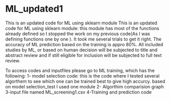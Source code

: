 # ML_updated1
This is an updated code for ML using sklearn module
This is an updated code for ML using sklearn module: this module has most of the functions already defined so I stopped the work on my previous code(As I was defining functions one by one ). 
It took me several trials to get it right. The accuracy of ML prediction based on the training is appro 80%.
All included studies by ML, or based on human decision will be subjected to title and abstract review and if still eligible for inclusion will be subjected to full text review.

To access codes and inputfiles please go to ML training, which has the following: 
1- model selection code: this is the code where I tested several algorthem to see which one can be trained best to give high accurcy. 
based on model selection_test I used one module
2- Algorthim comparision graph
3-input file named ML_screening1.csv
4-Training and prediction code



